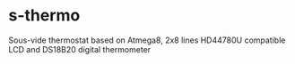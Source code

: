 # s-thermo
Sous-vide thermostat based on Atmega8, 2x8 lines HD44780U compatible LCD and DS18B20 digital thermometer
